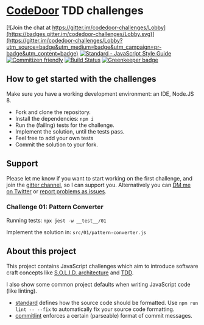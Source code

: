 # [CodeDoor](http://codedoor.org/) TDD challenges

[![Join the chat at https://gitter.im/codedoor-challenges/Lobby](https://badges.gitter.im/codedoor-challenges/Lobby.svg)](https://gitter.im/codedoor-challenges/Lobby?utm_source=badge&utm_medium=badge&utm_campaign=pr-badge&utm_content=badge)
[![Standard - JavaScript Style Guide](https://img.shields.io/badge/code_style-standard-brightgreen.svg)](https://standardjs.com)
[![Commitizen friendly](https://img.shields.io/badge/commitizen-friendly-brightgreen.svg)](http://commitizen.github.io/cz-cli/)
[![Build Status](https://travis-ci.org/coderbyheart/codedoor-challenges.svg?branch=master)](https://travis-ci.org/coderbyheart/codedoor-challenges)
[![Greenkeeper badge](https://badges.greenkeeper.io/coderbyheart/codedoor-challenges.svg)](https://greenkeeper.io/)

## How to get started with the challenges

Make sure you have a working development environment: an IDE, Node.JS 8.

- Fork and clone the repository.
- Install the dependencies: `npm i`
- Run the (failing) tests for the challenge.
- Implement the solution, until the tests pass.
- Feel free to add your own tests
- Commit the solution to your fork.

## Support

Please let me know if you want to start working on the first challenge, and join the [gitter channel](https://gitter.im/codedoor-challenges/Lobby), so I can support you. Alternatively you can [DM me on Twitter](https://twitter.com/coderbyheart/) or [report problems as issues](https://github.com/coderbyheart/codedoor-challenges/issues).

### Challenge 01: Pattern Converter

Running tests: `npx jest -w __test__/01`

Implement the solution in: `src/01/pattern-converter.js`

## About this project

This project contains JavaScript challenges which aim to introduce software craft concepts like [S.O.L.I.D. architecture](https://en.wikipedia.org/wiki/SOLID_-\(object-oriented_design\)) and [TDD](https://en.wikipedia.org/wiki/Test-driven_development).

I also show some common project defaults when writing JavaScript code (like linting).

 - [standard](https://www.npmjs.com/package/standard) defines how the source code should be formatted. Use `npm run lint -- --fix` to automatically fix your source code formatting.
 - [commitlint](http://marionebl.github.io/commitlint/) enforces a certain (parseable) format of commit messages.

